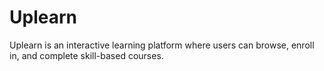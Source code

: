 # Uplearn
Uplearn is an interactive learning platform where users can browse, enroll in, and complete skill-based courses.
